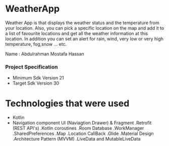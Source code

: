 # WeatherApp
Weather App is that displays the weather status and the temperature from your location. Also, you can pick a specific location on the map and add it to a list of favourite locations and get all the weather information at this location. In
addition you can set an alert for rain, wind, very low or very high temperature, fog,snow … etc.

Name : Abdulrahman Mostafa Hassan

### Project Specification
- Minimum Sdk Version 21
- Target Sdk Version 30

# Technologies that were used
- Kotlin
- Navigation component UI (Naviagtion Drawer) & Fragment
.Retrofit (REST API's)
.Kotlin coroutines
.Room Database
.WorkManager
.SharedPreferences
.Map
.Location CallBack
.Glide
.Material Design
.Architecture Pattern (MVVM)
.LiveData and MutableLiveData

